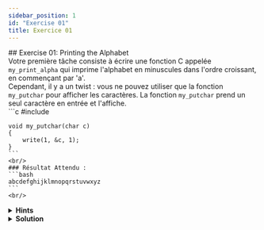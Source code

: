 ```yaml
---
sidebar_position: 1
id: "Exercise 01"
title: Exercice 01
---
```


<link href="https://fonts.cdnfonts.com/css/poppins" rel="stylesheet"/>
<div style={{ fontFamily: 'Poppins, sans-serif' }}>
    ## <span style={{ color: 'var(--md-secondary-title-color)' }}>Exercise 01: Printing the Alphabet</span>
    <div>
    Votre première tâche consiste à écrire une fonction C appelée <code>my_print_alpha</code> qui imprime l'alphabet en minuscules dans l'ordre croissant, en commençant par 'a'.
    <br/>Cependant, il y a un twist : vous ne pouvez utiliser que la fonction <code>my_putchar</code> pour afficher les caractères. La fonction <code>my_putchar</code> prend un seul caractère en entrée et l'affiche.<br/>
    ```c
    #include <unistd.h>

    void my_putchar(char c)
    {
        write(1, &c, 1);
    }
    ```
    <br/>
    ### Résultat Attendu :
    ```bash
    abcdefghijklmnopqrstuvwxyz
    ```
    <br/>
</div>
<details>
    <summary><strong>Hints</strong></summary>
    <div>
        Avant de plonger dans la solution, voici quelques indices pour vous aider à aborder le problème :
        <ul>
            <li>Explorez comment les caractères sont représentés en C.</li>
            <li>Renseignez-vous sur les valeurs ASCII et comment elles se rapportent aux caractères.</li>
            <li>Pensez à comment vous pouvez parcourir les caractères dans une séquence.</li>
            <li>Considérez comment vous pouvez afficher les caractères en utilisant la fonction <code>my_putchar</code> fournie.</li>
        </ul>
        Ces indices devraient vous donner un bon point de départ pour travailler sur l'exercice. Bonne chance !
    </div>
</details>
<details>
    <summary><strong>Solution</strong></summary>
    ```c
    #include <unistd.h>

    void my_putchar(char c)
    {
        write(1, &c, 1);
    }

    /*
    * Cette fonction, my_print_alpha, imprime l'alphabet
    * en minuscules dans l'ordre croissant, en commençant par 'a'.
    * Elle utilise la fonction my_putchar pour afficher les caractères.
    */
    int my_print_alpha(void) {
        // Initialiser la variable caractère c avec 'a'
        char c = 'a';

        // Boucler à travers les caractères de 'a' à 'z'
        while (c <= 'z') {
            // Afficher le caractère actuel en utilisant la fonction my_putchar
            my_putchar(c);
            // Incrémenter le caractère pour passer au suivant
            c++;
        }

        // Retourner 0 pour indiquer une exécution réussie
        return 0;
    }
    ```
    En langage C, les caractères sont représentés en utilisant les valeurs ASCII (American Standard Code for Information Interchange). Chaque caractère se voit attribuer une valeur entière unique.

    Dans cette solution :

        - La variable c est initialisée avec la valeur 'a'.
        - En C, les caractères sont représentés en utilisant des guillemets simples, comme 'a', qui représentent en réalité la valeur ASCII de 'a', qui est 97.
        - En ASCII, les lettres minuscules 'a' à 'z' sont représentées par des valeurs entières consécutives allant de 97 à 122.
        - Donc, en initialisant c avec 'a', nous commençons avec la valeur ASCII de 'a', qui est 97.
        - Ensuite, nous parcourons les caractères en utilisant une boucle while jusqu'à ce que c atteigne la valeur ASCII de 'z', qui est 122.
        - Dans la boucle, nous appelons la fonction my_putchar(c) pour afficher le caractère représenté par la valeur ASCII actuelle de c.

    Par conséquent, en commençant par 'a' et en incrémentant c jusqu'à 'z', nous nous assurons que toutes les lettres minuscules de l'alphabet sont imprimées dans l'ordre croissant.

    Une autre solution serait :

    ```c
    #include <unistd.h>

    void my_putchar(char c)
    {
        write(1, &c, 1);
    }

    /*
    * Cette fonction, my_print_alpha_int, imprime l'alphabet
    * en minuscules dans l'ordre croissant, en commençant par 'a',
    * en utilisant directement les valeurs entières.
    */
    int my_print_alpha_int(void) {
        // Initialiser la variable entière i avec la valeur ASCII de 'a'
        int i = 97; // Valeur ASCII de 'a'

        // Boucler à travers les caractères en utilisant les valeurs entières
        while (i <= 122) { // Valeur ASCII de 'z'
            // Convertir la valeur entière en caractère et afficher
            my_putchar((char)i);
            // Incrémenter l'entier pour passer au suivant
            i++;
        }

        // Retourner 0 pour indiquer une exécution réussie
        return 0;
    }
    ```
    Explication :

    - Dans cette solution, nous utilisons directement les valeurs entières pour représenter les valeurs ASCII des caractères.
    - Nous initialisons une variable entière i avec la valeur ASCII de 'a', qui est 97.
    - Nous parcourons les caractères en utilisant une boucle while jusqu'à ce que i atteigne la valeur ASCII de 'z', qui est 122.
    - À l'intérieur de la boucle, nous convertissons la valeur entière i en caractère en utilisant un transtypage (char)i, puis nous l'affichons en utilisant my_putchar.
    - Bien que cette solution obtienne le même résultat que la précédente, elle introduit le concept de "valeurs fantômes".
    - Les valeurs fantômes sont des valeurs entières qui représentent techniquement des caractères en dehors de l'ensemble de caractères ASCII visible. Par exemple, la valeur entière 127 pourrait représenter le caractère ASCII DEL, qui ne fait pas partie de l'alphabet en minuscules. Cependant, elle serait toujours traitée par la boucle, ce qui pourrait entraîner un comportement inattendu.
    - L'utilisation directe des valeurs entières obscurcit l'intention du code et peut le rendre plus difficile à comprendre et à maintenir.
    - Par conséquent, il est généralement recommandé d'utiliser des littéraux de caractères directement, comme montré dans la solution initiale, pour assurer la clarté et éviter les problèmes potentiels avec les valeurs fantômes.
    <div>
        *Et voilà, vous avez complété votre premier exercice en programmation C !*
    </div>
</details>
</div>
